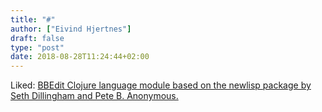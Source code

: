 ```yaml
---
title: "#"
author: ["Eivind Hjertnes"]
draft: false
type: "post"
date: 2018-08-28T11:24:44+02:00
---
```


Liked: [BBEdit Clojure language
module based on the newlisp package by Seth Dillingham and Pete B.
Anonymous.](https://gist.github.com/stig/8777098)
